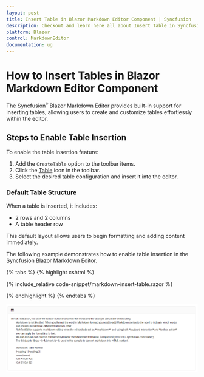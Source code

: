 ```yaml
---
layout: post
title: Insert Table in Blazor Markdown Editor Component | Syncfusion
description: Checkout and learn here all about Insert Table in Syncfusion Blazor Markdown Editor component and more.
platform: Blazor
control: MarkdownEditor
documentation: ug
---
```


# How to Insert Tables in Blazor Markdown Editor Component

The Syncfusion<sup style="font-size:70%">&reg;</sup> Blazor Markdown Editor provides built-in support for inserting tables, allowing users to create and customize tables effortlessly within the editor.

## Steps to Enable Table Insertion 

To enable the table insertion feature:

1. Add the `CreateTable` option to the toolbar items.
2. Click the [Table](https://help.syncfusion.com/cr/blazor/Syncfusion.Blazor.RichTextEditor.RichTextEditorTableSettings.html#properties) icon in the toolbar.
3. Select the desired table configuration and insert it into the editor.

### Default Table Structure

When a table is inserted, it includes:

* 2 rows and 2 columns
* A table header row

This default layout allows users to begin formatting and adding content immediately.

The following example demonstrates how to enable table insertion in the Syncfusion Blazor Markdown Editor.

{% tabs %}
{% highlight cshtml %}

{% include_relative code-snippet/markdown-insert-table.razor %}

{% endhighlight %}
{% endtabs %}

![Table insertion using Blazor Markdown Editor toolbar](./images/blazor-richtexteditor-markdown-table.png)